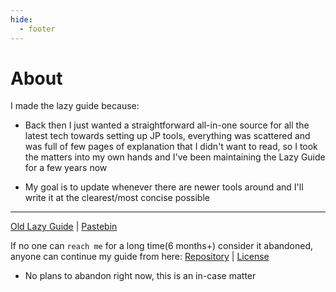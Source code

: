 ```yaml
---
hide:
  - footer
---
```

# About

I made the lazy guide because:

- Back then I just wanted a straightforward all-in-one source for all the latest tech towards setting up JP tools, everything was scattered and was full of few pages of explanation that I didn't want to read, so I took the matters into my own hands and I've been maintaining the Lazy Guide for a few years now

- My goal is to update whenever there are newer tools around and I'll write it at the clearest/most concise possible

---

[Old Lazy Guide](https://rentry.co/lazyGuide/) | [Pastebin](https://pastebin.com/u/LazyGuideJP)

If no one can `reach me` for a long time(6 months+) consider it abandoned, anyone can continue my guide from here: [Repository](https://github.com/LazyGuideJP/LazyGuideJP.github.io) | [License](https://github.com/LazyGuideJP/LazyGuideJP.github.io/blob/main/LICENSE)

- No plans to abandon right now, this is an in-case matter